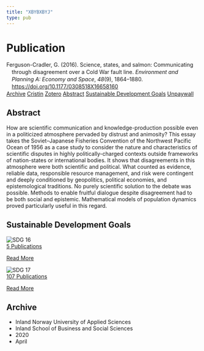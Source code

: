 ```yaml
---
title: "XBYBXBYJ"
type: pub
---
```

<h1>Publication</h1>
<article id="csl-bib-container-XBYBXBYJ" class="csl-bib-container">
  <div class="csl-bib-body" style="line-height: 1.35; padding-left: 1em; text-indent:-1em;">
  <div class="csl-entry">Ferguson-Cradler, G. (2016). Science, states, and salmon: Communicating through disagreement over a Cold War fault line. <i>Environment and Planning A: Economy and Space</i>, <i>48</i>(9), 1864&#x2013;1880. <a href="https://doi.org/10.1177/0308518X16658160">https://doi.org/10.1177/0308518X16658160</a></div>
</div>
  <div class="csl-bib-buttons">
    <a href="#taxonomy-article-XBYBXBYJ" class="csl-bib-button">Archive</a>
    <a href="https://app.cristin.no/results/show.jsf?id=1807167" alt="Cristin URL" class="csl-bib-button">Cristin</a>
    <a href="http://zotero.org/groups/5402882/items/XBYBXBYJ" alt="Zotero URL" class="csl-bib-button">Zotero</a>
    <a href="#abstract-article-XBYBXBYJ" class="csl-bib-button">Abstract</a>
    <a href="#sdg-article-XBYBXBYJ" class="csl-bib-button">Sustainable Development Goals</a>
    <a href="https://doi.org/10.1177/0308518x16658160" class="csl-bib-button">Unpaywall</a>
  </div>
  <div id="csl-bib-meta-container-XBYBXBYJ"></div>
</article>
<div id="csl-bib-meta-XBYBXBYJ" class="csl-bib-meta">
  <article id="abstract-article-XBYBXBYJ" class="abstract-article">
    <h1>Abstract</h1>
    How are scientific communication and knowledge-production possible even in a politicized atmosphere pervaded by distrust and animosity? This essay takes the Soviet–Japanese Fisheries Convention of the Northwest Pacific Ocean of 1956 as a case study to consider the nature and characteristics of scientific disputes in highly politically-charged contexts outside frameworks of nation-states or international bodies. It shows that disagreements in this atmosphere were both scientific and political. What counted as evidence, reliable data, responsible resource management, and risk were contingent and deeply conditioned by geopolitics, political economies, and epistemological traditions. No purely scientific solution to the debate was possible. Methods to enable fruitful dialogue despite disagreement had to be both social and epistemic. Mathematical models of population dynamics proved particularly useful in this regard.
  </article>
  <article id="sdg-article-XBYBXBYJ" class="sdg-article">
    <h1>Sustainable Development Goals</h1>
    <div class="sdg-container"><div id="sdg16" class="sdg"> <img src="{{< params subfolder >}}images/sdg/sdg16_en.png" class="image" alt="SDG 16"> <div class="sdg-overlay"> <a href="{{< params subfolder >}}en/archive/?sdg=16#archive" class="sdg-publication-count"><span>5</span> Publications</a> <p><a href="https://sdgs.un.org/goals/goal16" class="sdg-read-more">Read More</a></p> </div> </div> <div id="sdg17" class="sdg"> <img src="{{< params subfolder >}}images/sdg/sdg17_en.png" class="image" alt="SDG 17"> <div class="sdg-overlay"> <a href="{{< params subfolder >}}en/archive/?sdg=17#archive" class="sdg-publication-count"><span>107</span> Publications</a> <p><a href="https://sdgs.un.org/goals/goal17" class="sdg-read-more">Read More</a></p> </div> </div></div>
  </article>
  <article id="taxonomy-article-XBYBXBYJ" class="taxonomy-article">
    <h1>Archive</h1>
    <ul>
      <li>Inland Norway University of Applied Sciences</li>
      <li>Inland School of Business and Social Sciences</li>
      <li>2020</li>
      <li>April</li>
    </ul>
  </article>
</div>
